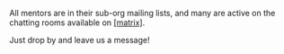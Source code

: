 All mentors are in their sub-org mailing lists, and many are active on the chatting
rooms available on [\[matrix\]](https://app.element.io/#/room/#openastronomy:openastronomy.org).

Just drop by and leave us a message!
